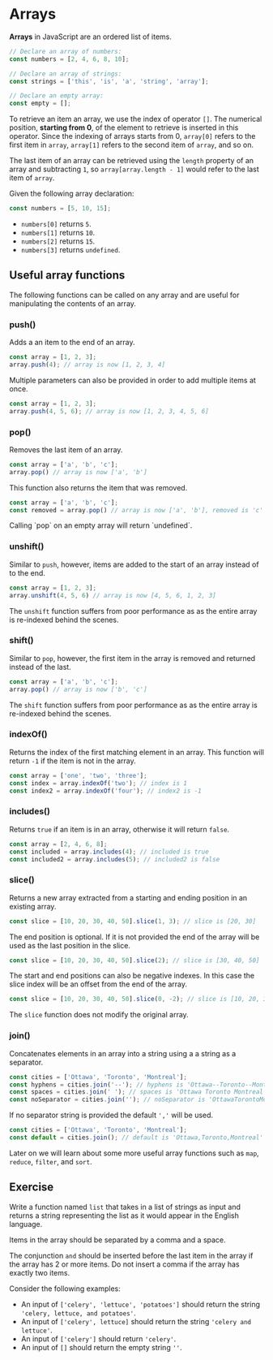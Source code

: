 # Arrays

**Arrays** in JavaScript are an ordered list of items.

```js
// Declare an array of numbers:
const numbers = [2, 4, 6, 8, 10];

// Declare an array of strings:
const strings = ['this', 'is', 'a', 'string', 'array'];

// Declare an empty array:
const empty = [];
```

To retrieve an item an array, we use the index of operator `[]`. The numerical 
position, **starting from 0**, of the element to retrieve is inserted in this 
operator. Since the indexing of arrays starts from 0, `array[0]` refers to the 
first item in `array`, `array[1]` refers to the second item of `array`, and so 
on.

The last item of an array can be retrieved using the `length` property of an 
array and subtracting `1`, so `array[array.length - 1]` would refer to the last 
item of `array`.

Given the following array declaration:
```js
const numbers = [5, 10, 15];
```
- `numbers[0]` returns `5`.
- `numbers[1]` returns `10`.
- `numbers[2]` returns `15`.
- `numbers[3]` returns `undefined`.

<div class="editor" source="index.js"></div>


## Useful array functions

The following functions can be called on any array and are useful for 
manipulating the contents of an array.

### push()

Adds a an item to the end of an array.

```js
const array = [1, 2, 3];
array.push(4); // array is now [1, 2, 3, 4]
```

Multiple parameters can also be provided in order to add multiple items at once.

```js
const array = [1, 2, 3];
array.push(4, 5, 6); // array is now [1, 2, 3, 4, 5, 6]
```

### pop()

Removes the last item of an array.

```js
const array = ['a', 'b', 'c'];
array.pop() // array is now ['a', 'b'] 
```

This function also returns the item that was removed.

```js
const array = ['a', 'b', 'c'];
const removed = array.pop() // array is now ['a', 'b'], removed is 'c'
```

<div class="note">
    Calling `pop` on an empty array will return `undefined`.
</div>

### unshift()

Similar to `push`, however, items are added to the start of an array instead 
of to the end.

```js
const array = [1, 2, 3];
array.unshift(4, 5, 6) // array is now [4, 5, 6, 1, 2, 3] 
```

<div class="warning">

The `unshift` function suffers from poor performance as as the entire array is 
re-indexed behind the scenes.

</div>

### shift()

Similar to `pop`, however, the first item in the array is removed and returned 
instead of the last.

```js
const array = ['a', 'b', 'c'];
array.pop() // array is now ['b', 'c'] 
```

<div class="warning">

The `shift` function suffers from poor performance as as the entire array is 
re-indexed behind the scenes.

</div>

### indexOf()

Returns the index of the first matching element in an array. This function 
will return  `-1` if the item is not in the array.

```js
const array = ['one', 'two', 'three'];
const index = array.indexOf('two'); // index is 1
const index2 = array.indexOf('four'); // index2 is -1
```

### includes()

Returns `true` if an item is in an array, otherwise it will return `false`.

```js
const array = [2, 4, 6, 8];
const included = array.includes(4); // included is true
const included2 = array.includes(5); // included2 is false
```

### slice()

Returns a new array extracted from a starting and ending position in an 
existing array.
```js
const slice = [10, 20, 30, 40, 50].slice(1, 3); // slice is [20, 30]
```

The end position is optional. If it is not provided the end of the array 
will be used as the last position in the slice.
```js
const slice = [10, 20, 30, 40, 50].slice(2); // slice is [30, 40, 50]
```

The start and end positions can also be negative indexes. In this case the 
slice index will be an offset from the end of the array. 
```js
const slice = [10, 20, 30, 40, 50].slice(0, -2); // slice is [10, 20, 30]
```

<div class="note">

The `slice` function does not modify the original array.

</div>

### join()

Concatenates elements in an array into a string using a a string as a 
separator.
```js
const cities = ['Ottawa', 'Toronto', 'Montreal'];
const hyphens = cities.join('--'); // hyphens is 'Ottawa--Toronto--Montreal'
const spaces = cities.join(' '); // spaces is 'Ottawa Toronto Montreal'
const noSeparator = cities.join(''); // noSeparator is 'OttawaTorontoMontreal'
```

If no separator string is provided the default `','` will be used.
```js
const cities = ['Ottawa', 'Toronto', 'Montreal'];
const default = cities.join(); // default is 'Ottawa,Toronto,Montreal'
```

<div class="note">

Later on we will learn about some more useful array functions such as `map`, 
`reduce`, `filter`, and `sort`.

</div>

## Exercise

Write a function named `list` that takes in a list of strings as input and 
returns a string representing the list as it would appear in the English 
language.

Items in the array should be separated by a comma and a space.

The conjunction `and` should be inserted before the last item in the array if 
the array has 2 or more items. Do not insert a comma if the array has exactly 
two items.

Consider the following examples:
- An input of `['celery', 'lettuce', 'potatoes']` should return the string 
`'celery, lettuce, and potatoes'`.
- An input of `['celery', lettuce]` should return the string 
`'celery and lettuce'`.
- An input of `['celery']` should return `'celery'`.
- An input of `[]` should return the empty string `''`.

<div class="editor" tests="list-test.js">
